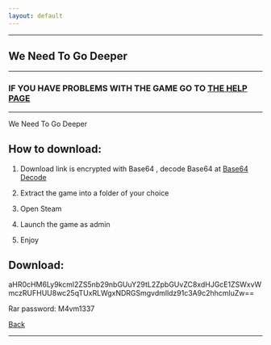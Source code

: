 ```yaml
---
layout: default
---
```


* * *

## We Need To Go Deeper

* * *

### IF YOU HAVE PROBLEMS WITH THE GAME GO TO [THE HELP PAGE](/games/help.md)

* * *

We Need To Go Deeper

## How to download:

1. Download link is encrypted with Base64 , decode Base64 at [Base64 Decode](../b64/base64.html)

2. Extract the game into a folder of your choice

3. Open Steam

4. Launch the game as admin

5. Enjoy

## Download:

aHR0cHM6Ly9kcml2ZS5nb29nbGUuY29tL2ZpbGUvZC8xdHJGcE1ZSWxvWmczRUFHUU8wc25qTUxRLWgxNDRGSmgvdmlldz91c3A9c2hhcmluZw==

Rar password: M4vm1337

[Back](https://m4vmcvrk.github.io/)

* * *